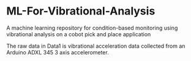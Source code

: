 # ML-For-Vibrational-Analysis
A machine learning repository for condition-based monitoring using vibrational analysis on a cobot pick and place application

The raw data in Data1 is vibrational acceleration data collected from an Arduino ADXL 345 3 axis accelerometer.

